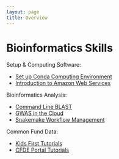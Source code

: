 ```yaml
---
layout: page
title: Overview
---
```


Bioinformatics Skills
=======================

Setup & Computing Software:

- [Set up Conda Computing Environment](install_conda_tutorial.md)
- [Introduction to Amazon Web Services](Introduction_to_Amazon_Web_Services/introtoaws1.md)

Bioinformatics Analysis:

- [Command Line BLAST](BLAST-Command-Line/BLAST1.md)
- [GWAS in the Cloud](GWAS-in-the-cloud/index.md)
- [Snakemake Workflow Management](Snakemake/index.md)

Common Fund Data:

- [Kids First Tutorials](Kids-First/index.md)
- [CFDE Portal Tutorials](CFDE-Portal/index.md)
